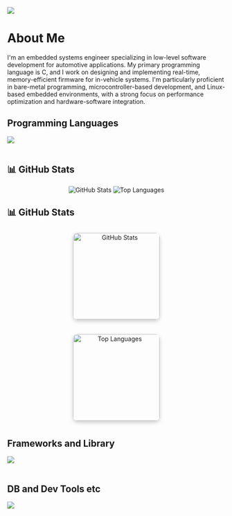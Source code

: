 ![](https://github-readme-stats.vercel.app/api/top-langs?username=WhiteRiceMGMG&show_icons=true&locale=en&layout=compact&cache_seconds=0)

# About Me

I'm an embedded systems engineer specializing in low-level software development for automotive applications.
My primary programming language is C, and I work on designing and implementing real-time, memory-efficient firmware for in-vehicle systems.
I'm particularly proficient in bare-metal programming, microcontroller-based development, and Linux-based embedded environments, with a strong focus on performance optimization and hardware-software integration.


## Programming Languages
<img src="https://skillicons.dev/icons?i=c,cpp,python,bash,shell" /> <br /><br />

## 📊 GitHub Stats

<div align="center">
  <img src="https://github-readme-stats.vercel.app/api?username=yukimura-manase&show_icons=true&theme=tokyonight" alt="GitHub Stats" />
  <img src="https://github-readme-stats.vercel.app/api/top-langs/?username=yukimura-manase&layout=compact&theme=tokyonight" alt="Top Languages" />
</div>

## 📊 GitHub Stats

<div align="center">

  <img src="https://github-readme-stats.vercel.app/api?username=pyupyuu-maru&show_icons=true&theme=tokyonight" 
       height="200" 
       style="border-radius: 10px; box-shadow: 0 4px 10px rgba(0,0,0,0.2); margin: 10px;" 
       alt="GitHub Stats" />

  <img src="https://github-readme-stats.vercel.app/api/top-langs/?username=pyupyuu-maru&layout=compact&theme=tokyonight" 
       height="200" 
       style="border-radius: 10px; box-shadow: 0 4px 10px rgba(0,0,0,0.2); margin: 10px;" 
       alt="Top Languages" />

</div>


## Frameworks and Library
<img src="https://skillicons.dev/icons?i=ros,qt,cmake,langchain" /> <br /><br />


## DB and Dev Tools etc

<img src="https://skillicons.dev/icons?i=linux,vim,neovim,eclipse,arduino,raspberrypi,docker,git,github,vscode" /> <br /><br />



